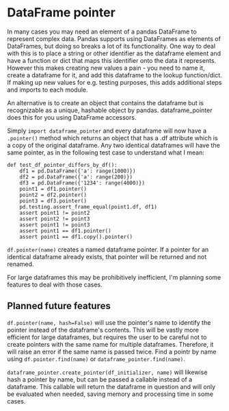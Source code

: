 DataFrame pointer
=================

In many cases you may need an element of a pandas DataFrame to represent complex data.
Pandas supports using DataFrames as elements of DataFrames, but doing so breaks a lot of its functionality.
One way to deal with this is to place a string or other identifier as the dataframe element and have a function or dict that maps this identifier onto the data it represents.
However this makes creating new values a pain - you need to name it, create a dataframe for it, and add this dataframe to the lookup function/dict.
If making up new values for e.g. testing purposes, this adds additional steps and imports to each module.

An alternative is to create an object that contains the dataframe but is recognizable as a unique, hashable object by pandas.
dataframe_pointer does this for you using DataFrame accessors.

Simply `import dataframe_pointer` and every dataframe will now have a `.pointer()` method which returns an object that has a .df attribute which is a copy of the original dataframe.
Any two identical dataframes will have the same pointer, as in the following test case to understand what I mean:

```
def test_df_pointer_differs_by_df():
    df1 = pd.DataFrame({'a': range(1000)})
    df2 = pd.DataFrame({'a': range(200)})
    df3 = pd.DataFrame({'1234': range(4000)})
    point1 = df1.pointer()
    point2 = df2.pointer()
    point3 = df3.pointer()
    pd.testing.assert_frame_equal(point1.df, df1)
    assert point1 != point2
    assert point2 != point3
    assert point1 != point3
    assert point1 == df1.pointer()
    assert point1 == df1.copy().pointer()
```

`df.pointer(name)` creates a named dataframe pointer. If a pointer for an identical dataframe already exists, that pointer will be returned and not renamed.

For large dataframes this may be prohibitively inefficient, I'm planning some features to deal with those cases.

Planned future features
-----------------------

`df.pointer(name, hash=False)` will use the pointer's name to identify the pointer instead of the dataframe's contents. This will be vastly more efficient for large dataframes, but requires the user to be careful not to create pointers with the same name for multiple dataframes.
Therefore, it will raise an error if the same name is passed twice. Find a pointr by name using `df.pointer.find(name)` or `dataframe_pointer.find(name)`.

`dataframe_pointer.create_pointer(df_initializer, name)` will likewise hash a pointer by name, but can be passed a callable instead of a dataframe.
This callable will return the dataframe in question and will only be evaluated when needed, saving memory and processing time in some cases.

